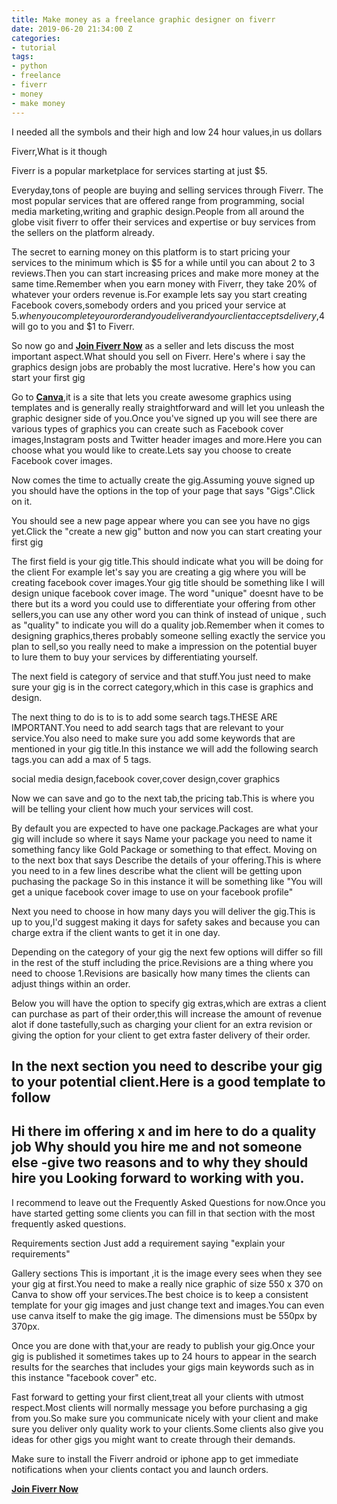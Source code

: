 ```yaml
---
title: Make money as a freelance graphic designer on fiverr
date: 2019-06-20 21:34:00 Z
categories:
- tutorial
tags:
- python
- freelance
- fiverr
- money
- make money
---
```


I needed all the symbols and their high and low 24 hour values,in us dollars

Fiverr,What is it though

Fiverr is a popular marketplace for services starting at just $5.

Everyday,tons of people are buying and selling services through Fiverr.
The most popular services that are offered range from programming, social media marketing,writing and graphic design.People from all around the globe visit fiverr to offer  their services and expertise or buy services from the sellers on the platform already.

The secret to earning money on this platform is to start pricing your services to the minimum which is $5 for a while until you can about 2 to 3 reviews.Then you can start increasing prices and make more money at the same time.Remember when you earn money with Fiverr, they take 20% of whatever your orders revenue is.For example lets say you start creating Facebook covers,somebody orders and you priced your service at $5.when you complete your order and you deliver and your client accepts delivery,$4 will go to you and $1 to Fiverr.

So now go and **[Join Fiverr Now](http://www.fiverr.com/s2/656fa8f9ca)** as a seller and lets discuss the most important aspect.What should you sell on Fiverr. Here's where i say the graphics design jobs are probably the most lucrative. Here's how you can start your first gig

Go to **[Canva](https://www.canva.com/)**,it is a site that lets you create awesome graphics using templates and is generally really straightforward and will let you unleash the graphic designer side of you.Once you've signed up you will see there are various types of graphics you can create such as Facebook cover images,Instagram posts and Twitter header images and more.Here you can choose what you would like to create.Lets say you choose to create Facebook cover  images.

Now comes the time to actually create the gig.Assuming youve signed up you should have the options in the top of your page that says "Gigs".Click on it.

You should see a new page appear where you can see you have no gigs yet.Click the "create a new gig" button and now you can start creating your first gig

The first field is your gig title.This should indicate what you will be doing for the client
For example let's say you are creating a gig where you will be creating facebook cover images.Your gig title should be something like I will design unique facebook cover image.
The word "unique" doesnt have to be there but its a word you could use to differentiate your offering from other sellers,you can use any other word you can think of instead of unique , such as "quality" to indicate you will do a quality job.Remember when it comes to designing graphics,theres probably someone selling exactly the service you plan to sell,so you really need to make a impression on the potential buyer to lure them to buy your services by differentiating yourself.

The next field is category of service and that stuff.You just need to make sure your gig is in the correct category,which in this case is graphics and design.

The next thing to do is to is to add some search tags.THESE ARE IMPORTANT.You  need to add search tags that are relevant to your service.You also need to make sure you add some keywords that are mentioned in your gig title.In this instance we will add the following search tags.you can add a max of 5 tags.

social media design,facebook cover,cover design,cover graphics

Now we can save and go to the next tab,the pricing tab.This is where you  will be telling your client how much your services will cost.

By default you are expected to have one package.Packages are what your gig will include
so where it says Name your package you need to name it something fancy like Gold Package or something to that effect.
Moving on to the next box that says Describe the details of your offering.This is where you need to in a few lines describe what the client will be getting upon puchasing the package
So in this instance it will be something like
"You will get a unique facebook cover image to use on your facebook profile"

Next you need to choose in how many days you will deliver the gig.This is up to you,I'd suggest making it  days for safety sakes and because you can charge extra if the client wants to get it in one day.

Depending on the category of your gig the next few options will differ so fill in the rest of the stuff including the price.Revisions are a thing where you need to choose 1.Revisions are basically how many times the clients can adjust things within an order.

Below you will have the option to specify gig extras,which are extras a client can purchase as part of their order,this will increase the amount of revenue alot if done tastefully,such as charging your client for an extra revision or giving the option for your client to get extra faster delivery of their order.

In the next section you need to describe your gig to your potential client.Here is a good template to follow
------
Hi there im offering x and im here to do a quality job
Why should you hire me and not someone else
-give two reasons and to why they should hire you
Looking forward to working with you.
------

I recommend to leave out the Frequently Asked Questions for now.Once you have started
getting some clients you can fill in that section with the most frequently asked questions.

Requirements section
Just add a requirement saying "explain your requirements"

Gallery sections
This is important ,it is the image every sees when they see your gig at first.You need to make a  really nice graphic of size 550 x 370 on Canva to show off your services.The best choice is to keep a consistent template for your gig images and just change text and images.You can even use canva itself to make the gig image.
The dimensions must be 550px by 370px.

Once you are done with that,your are ready to publish your gig.Once your gig is published it sometimes takes up to 24 hours to appear in the search results for the searches that includes your gigs main keywords such as in this instance "facebook cover" etc.

Fast forward to getting your first client,treat all your clients with utmost respect.Most clients will normally message you before purchasing a gig from you.So make sure you
communicate nicely with your client and make sure you deliver only quality work to your clients.Some clients also give you ideas for other gigs you might want to create through their demands.

Make sure to install the Fiverr android or iphone app to get immediate notifications when your clients contact you and launch orders.


**[Join Fiverr Now](http://www.fiverr.com/s2/656fa8f9ca)**